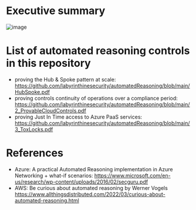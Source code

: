 # Executive summary

![image](https://user-images.githubusercontent.com/94186254/183383242-db066761-77e4-4ca8-b2ad-55c9dc3854ca.png)

# List of automated reasoning controls in this repository

- proving the Hub & Spoke pattern at scale: https://github.com/labyrinthinesecurity/automatedReasoning/blob/main/HubSpoke.pdf
- proving controls continuity of operations over a compliance period: https://github.com/labyrinthinesecurity/automatedReasoning/blob/main/2_ProvableCloudControls.pdf
- proving Just In Time access to Azure PaaS services: https://github.com/labyrinthinesecurity/automatedReasoning/blob/main/3_ToxLocks.pdf 

# References

- Azure: A practical Automated Reasoning implementation in Azure Networking + what-if scenarios: https://www.microsoft.com/en-us/research/wp-content/uploads/2016/02/secguru.pdf
- AWS: Be curious about automated reasoning by Werner Vogels https://www.allthingsdistributed.com/2022/03/curious-about-automated-reasoning.html
